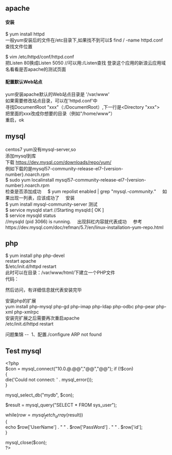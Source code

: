 apache
---
#### 安装   
$ yum install httpd    
一般yum安装后的文件在/etc目录下,如果找不到可以$ find / -name httpd.conf查找文件位置    
    
$ vim /etc/httpd/conf/httpd.conf    
把Listen 80换成Listen 5050 //可以用:/Listen查找
登录这个应用的新浪云应用域名看看是否apache的测试页面

#### 配置默认Web站点
yum安装apache默认的Web站点目录是 '/var/www'  
如果需要修改站点目录，可以在'httpd.conf'中  
寻找DocumentRoot "xxx"（:/DocumentRoot）,下一行是\<Directory "xxx"\>  
把里面的xxx改成你想要的目录（例如"/home/www"）  
重启，ok

mysql
--
centos7 yum没有mysql-server,so       
添加mysql到库       
下载 https://dev.mysql.com/downloads/repo/yum/       
例如下载的是mysql57-community-release-el7-{version-number}.noarch.rpm      
$ sudo yum localinstall mysql57-community-release-el7-{version-number}.noarch.rpm       
检查是否添加成功    
$ yum repolist enabled | grep "mysql.*-community.*"    
如果出现一列表，应该成功了    
安装    
$ yum install mysql-community-server
测试    
$ service mysqld start
//Starting mysqld:[ OK ]     
$ service mysqld status    
//mysqld (pid 3066) is running.    
出现斜杠内容就代表成功    
参考https://dev.mysql.com/doc/refman/5.7/en/linux-installation-yum-repo.html
 
php
--
$ yum install php php-devel  
restart apache   
$/etc/init.d/httpd restart  
此时可以在目录：/var/www/html/下建立一个PHP文件  
代码：  
<?php phpinfo(); ?>  
然后访问，有详细信息就代表安装完毕  
 
安装php的扩展  
yum install php-mysql php-gd php-imap php-ldap php-odbc php-pear php-xml php-xmlrpc  
安装完扩展之后需要再次重启apache    
/etc/init.d/httpd restart  
 
问题集锦
-- 
1、配置./configure ARP not found  
 

Test mysql
--
\<?php  
$con = mysql_connect("10.0.@.@@","@@","@@");  
if (!$con)  
	{  
		die('Could not connect: ' . mysql_error());  
	}   
   
mysql_select_db("mydb", $con);  
   
$result = mysql_query("SELECT * FROM sys_user");  
   
while($row = mysql_fetch_array($result))  
	{  
		echo $row['UserName'] . " " . $row['PassWord'] . " " . $row['id'];  
	}  
   
mysql_close($con);  
\?>
